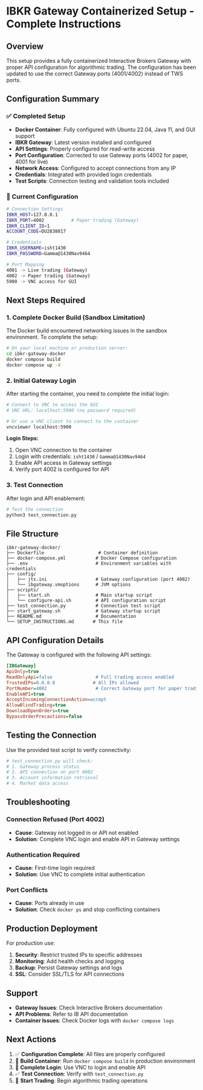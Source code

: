 # IBKR Gateway Containerized Setup - Complete Instructions

## Overview

This setup provides a fully containerized Interactive Brokers Gateway with proper API configuration for algorithmic trading. The configuration has been updated to use the correct Gateway ports (4001/4002) instead of TWS ports.

## Configuration Summary

### ✅ Completed Setup
- **Docker Container**: Fully configured with Ubuntu 22.04, Java 11, and GUI support
- **IBKR Gateway**: Latest version installed and configured
- **API Settings**: Properly configured for read-write access
- **Port Configuration**: Corrected to use Gateway ports (4002 for paper, 4001 for live)
- **Network Access**: Configured to accept connections from any IP
- **Credentials**: Integrated with provided login credentials
- **Test Scripts**: Connection testing and validation tools included

### 🔧 Current Configuration

```bash
# Connection Settings
IBKR_HOST=127.0.0.1
IBKR_PORT=4002          # Paper trading (Gateway)
IBKR_CLIENT_ID=1
ACCOUNT_CODE=DU2838017

# Credentials
IBKR_USERNAME=isht1430
IBKR_PASSWORD=Gamma@1430Nav9464

# Port Mapping
4001 -> Live trading (Gateway)
4002 -> Paper trading (Gateway)
5900 -> VNC access for GUI
```

## Next Steps Required

### 1. Complete Docker Build (Sandbox Limitation)
The Docker build encountered networking issues in the sandbox environment. To complete the setup:

```bash
# On your local machine or production server:
cd ibkr-gateway-docker
docker compose build
docker compose up -d
```

### 2. Initial Gateway Login
After starting the container, you need to complete the initial login:

```bash
# Connect to VNC to access the GUI
# VNC URL: localhost:5900 (no password required)

# Or use a VNC client to connect to the container
vncviewer localhost:5900
```

**Login Steps:**
1. Open VNC connection to the container
2. Login with credentials: `isht1430` / `Gamma@1430Nav9464`
3. Enable API access in Gateway settings
4. Verify port 4002 is configured for API

### 3. Test Connection
After login and API enablement:

```bash
# Test the connection
python3 test_connection.py
```

## File Structure

```
ibkr-gateway-docker/
├── Dockerfile                    # Container definition
├── docker-compose.yml           # Docker Compose configuration  
├── .env                         # Environment variables with credentials
├── config/
│   ├── jts.ini                  # Gateway configuration (port 4002)
│   └── ibgateway.vmoptions      # JVM options
├── scripts/
│   ├── start.sh                 # Main startup script
│   └── configure-api.sh         # API configuration script
├── test_connection.py           # Connection test script
├── start_gateway.sh             # Gateway startup script
├── README.md                    # Documentation
└── SETUP_INSTRUCTIONS.md       # This file
```

## API Configuration Details

The Gateway is configured with the following API settings:

```ini
[IBGateway]
ApiOnly=true
ReadOnlyApi=false                # Full trading access enabled
TrustedIPs=0.0.0.0              # All IPs allowed
PortNumber=4002                  # Correct Gateway port for paper trading
EnableAPI=true
AcceptIncomingConnectionAction=accept
AllowBlindTrading=true
DownloadOpenOrders=true
BypassOrderPrecautions=false
```

## Testing the Connection

Use the provided test script to verify connectivity:

```python
# test_connection.py will check:
# 1. Gateway process status
# 2. API connection on port 4002
# 3. Account information retrieval
# 4. Market data access
```

## Troubleshooting

### Connection Refused (Port 4002)
- **Cause**: Gateway not logged in or API not enabled
- **Solution**: Complete VNC login and enable API in Gateway settings

### Authentication Required
- **Cause**: First-time login required
- **Solution**: Use VNC to complete initial authentication

### Port Conflicts
- **Cause**: Ports already in use
- **Solution**: Check `docker ps` and stop conflicting containers

## Production Deployment

For production use:

1. **Security**: Restrict trusted IPs to specific addresses
2. **Monitoring**: Add health checks and logging
3. **Backup**: Persist Gateway settings and logs
4. **SSL**: Consider SSL/TLS for API connections

## Support

- **Gateway Issues**: Check Interactive Brokers documentation
- **API Problems**: Refer to IB API documentation  
- **Container Issues**: Check Docker logs with `docker compose logs`

## Next Actions

1. ✅ **Configuration Complete**: All files are properly configured
2. 🔄 **Build Container**: Run `docker compose build` in production environment
3. 🔑 **Complete Login**: Use VNC to login and enable API
4. ✅ **Test Connection**: Verify with `test_connection.py`
5. 🚀 **Start Trading**: Begin algorithmic trading operations

